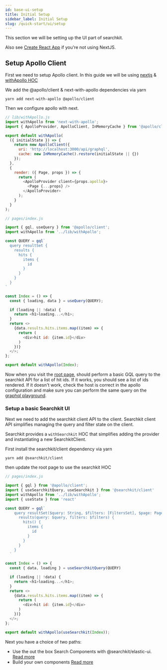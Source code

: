 ```yaml
---
id: base-ui-setup
title: Initial Setup
sidebar_label: Initial Setup
slug: /quick-start/ui/setup
---
```


This section we will be setting up the UI part of searchkit.

Also see [Create React App](https://searchkit.co/docs/examples/create-react-app) if you're not using NextJS.

## Setup Apollo Client

First we need to setup Apollo client. In this guide we will be using [nextjs](https://nextjs.org/) & [withApollo HOC](https://github.com/lfades/next-with-apollo)

We add the @apollo/client & next-with-apollo dependencies via yarn

```yarn add next-with-apollo @apollo/client```

Then we configure apollo with next.

```javascript
// lib/withApollo.js
import withApollo from 'next-with-apollo';
import { ApolloProvider, ApolloClient, InMemoryCache } from '@apollo/client';

export default withApollo(
  ({ initialState }) => {
    return new ApolloClient({
      uri: 'http://localhost:3000/api/graphql',
      cache: new InMemoryCache().restore(initialState || {})
    });
  },
  {
    render: ({ Page, props }) => {
      return (
        <ApolloProvider client={props.apollo}>
          <Page {...props} />
        </ApolloProvider>
      );
    }
  }
);

// pages/index.js

import { gql, useQuery } from '@apollo/client';
import withApollo from '../lib/withApollo';

const QUERY = gql`
  query resultSet {
    results {
      hits {
        items {
          id
        }
      }
    }
  }
`

const Index = () => {
  const { loading, data } = useQuery(QUERY);

  if (loading || !data) {
    return <h1>loading...</h1>;
  }
  return <>
    {data.results.hits.items.map((item) => {
      return (
        <div>hit id: {item.id}</div>
      )
    })}
  </>;
};

export default withApollo(Index);
```

Now when you visit the [root page](http://localhost:3000), should perform a basic GQL query to the searchkit API for a list of hit ids. If it works, you should see a list of ids rendered. If it doesn't work, check the host is correct in the apollo configuration and make sure you can perform the same query on the [graphql playground](http://localhost:3000/api/graphql). 

### Setup a basic Searchkit UI

Next we need to add the searchkit client API to the client. Searchkit client API simplifies managing the query and filter state on the client.

Searchkit provides a `withSearchkit` HOC that simplifies adding the provider and instantiating a new SearchkitClient. 

First install the searchkit/client dependency via yarn

```yarn add @searchkit/client```

then update the root page to use the searchkit HOC

```javascript
// pages/index.js

import { gql } from '@apollo/client';
import { useSearchkitQuery, useSearchkit } from '@searchkit/client'
import withApollo from '../lib/withApollo';
import { useState } from 'react'

const QUERY = gql`
    query resultSet($query: String, $filters: [FiltersSet], $page: PageInput) {
      results(query: $query, filters: $filters) {
        hits() {
          items {
            id
          }
        }
      }
    }
  `

const Index = () => {
  const { data, loading } = useSearchkitQuery(QUERY)

  if (loading || !data) {
    return <h1>loading...</h1>;
  }
  return <>
    {data.results.hits.items.map((item) => {
      return (
        <div>hit id: {item.id}</div>
      )
    })}
  </>;
};

export default withApollo(useSearchkit(Index));
```

Next you have a choice of two paths:
- Use the out the box Search Components with @searchkit/elastic-ui. [Read more](/docs/quick-start/ui/eui)
- Build your own components [Read more](/docs/quick-start/ui/your-components)

